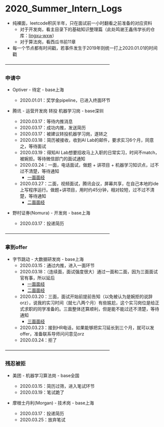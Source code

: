 # 2020_Summer_Intern_Logs

- 纯裸面，leetcode积灰半年，只在面试前一小时翻看之前准备的对应资料
  - 对于开发岗，看主目录下的基础知识整理篇（此处鸣谢王鑫伟学长的仓库：[lingxu-wxw](https://github.com/lingxu-wxw)）
  - 对于算法岗，看西瓜书前11章
- 每一个节点都有时间戳，若事件发生于2019年则统一打上2020.01.01的时间戳

————————————————————————

### 申请中

- Optiver - 待定 - base上海
   - 2020.01.01：奖学金pipeline，已进入终面环节

- 腾讯 - 运营开发岗 转投 机器学习岗 - base深圳
   - 2020.03.17：等待内推消息
   - 2020.03.17：成功内推，发送简历
   - 2020.03.17：被建议转投机器学习岗，遂转之
   - 2020.03.18：简历被接收，收到AI Lab的邮件，要求实习6个月，同意之，等待面试
   - 2020.03.19：得知AI Lab想要招收马上入职的日常实习，时间不match，被婉拒。等待微信部门的面试通知
   - 2020.03.24：一面，电话面试，做题 + 讲项目 + 机器学习知识点，过不过不清楚，等待通知
     - [一面面经](腾讯/一面面经.md)
   - 2020.03.27：二面，视频面试，腾讯会议，屏幕共享，在自己本地的ide上写程序运行。做题+讲项目，用时约45分钟，相对较短，过不过不清楚，等待通知
     - [二面面经](腾讯/二面面经.md)

- 野村证券(Nomura) - 开发岗 - base上海
  - 2020.03.17：投递简历

————————————————————————

### 拿到offer

- 字节跳动 - 大数据研发岗 - base上海
  - 2020.03.15：通过内推，进入一面环节
  - 2020.03.18：（连续面，面试强度很大）通过一面和二面，因为三面面试官有事，所以延后
    - [一面面经](字节跳动/一面面经.md)
    - [二面面经](字节跳动/二面面经.md)
  - 2020.03.20：三面，面试开始前提前告知（以免被认为是婉拒的说辞orz），说我的实习时间（就七八两个月）有些尴尬，这个实习岗位是给正式求职的同学准备的。三面整体还算顺利，但是能不能过还不清楚，等待通知
    - [三面面经](字节跳动/三面面经.md)
  - 2020.03.23：接到HR电话，如果能够把实习延长到三个月，就可以发offer，准备联系导师问问意见orz
  - 2020.03.24：拒了

————————————————————————

### 残忍被拒

- 美团 - 机器学习算法岗 - base全国
  - 2020.03.15：简历过筛，进入笔试环节
  - 2020.03.19：笔试跪了

- 摩根士丹利(Morgan) - 技术岗 - base上海
  - 2020.03.17：投递简历
  - 2020.03.25：放弃笔试